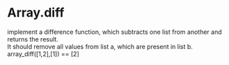 # Array.diff
 implement a difference function, which subtracts one list from another and returns the result.  
 It should remove all values from list a, which are present in list b.  
 array_diff([1,2],[1]) == [2]
